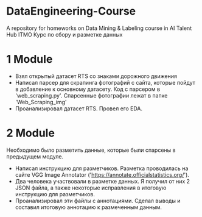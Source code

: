 # DataEngineering-Course
A repository for homeworks on Data Mining &amp; Labeling course in AI Talent Hub ITMO
Курс по сбору и разметке данных

# 1 Module
- Взял открытый датасет RTS со знаками дорожного движения
- Написал парсер для скрапинга фотографий с сайта, которые пойдут в добавление к основному датасету. Код с парсером в 'web_scraping.py'. Спарсенные фотографии лежат в папке 'Web_Scraping_img'
- Проанализировал датасет RTS. Провел его EDA.

# 2 Module
Необходимо было разметить данные, которые были спарсены в предыдущем модуле.
- Написал инструкцию для разметчиков. Разметка проводилась на сайте VGG Image Annotator ('https://annotate.officialstatistics.org/'). 
- Два человека участвовали в разметке данных. Я получил от них 2 JSON файла, а также некоторые исправления в итоговую инструкцию для разметчиков.
- Проанализировал эти файлы с аннотациями. Сделал выводы и составил итоговую аннотацию к размеченным данным.
